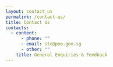 ```yaml
---
layout: contact_us
permalink: /contact-us/
title: Contact Us
contacts:
  - content:
      - phone: ""
      - email: ste@pmo.gov.sg
      - other: ""
    title: General Enquiries & Feedback
---
```


